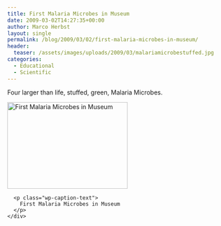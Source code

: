 ```yaml
---
title: First Malaria Microbes in Museum
date: 2009-03-02T14:27:35+00:00
author: Marco Herbst
layout: single
permalink: /blog/2009/03/02/first-malaria-microbes-in-museum/
header:
  teaser: /assets/images/uploads/2009/03/malariamicrobestuffed.jpg
categories:
  - Educational
  - Scientific
---
```

Four larger than life, stuffed, green, Malaria Microbes.

<div dir="ltr">
  <div>
    <div id="attachment_272" style="width: 285px" class="wp-caption alignnone">
      <a href="{{ base }}/assets/images/uploads/2009/03/malariamicrobestuffed.jpg"><img class="size-full wp-image-272" title="First Malaria Microbes in Museum" alt="First Malaria Microbes in Museum" src="{{ base }}/assets/images/uploads/2009/03/malariamicrobestuffed.jpg" width="275" height="198" /></a>
      
      <p class="wp-caption-text">
        First Malaria Microbes in Museum
      </p>
    </div>
  </div>
</div>